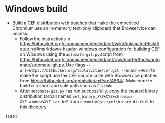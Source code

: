 # Windows build

- Build a CEF distribution with patches that make the embedded Chromium use an in-memory text-only clipboard that Browservice can access:
    - Follow the instructions in https://bitbucket.org/chromiumembedded/cef/wiki/AutomatedBuildSetup.md#markdown-header-windows-configuration for building CEF on Windows using the `automate-git.py` script from https://bitbucket.org/chromiumembedded/cef/raw/master/tools/automate/automate-git.py. Use flags `--url=https://bitbucket.org/toptalvitie/cef.git --branch=4664` to make the script use the CEF source code with Browservice patches from https://bitbucket.org/toptalvitie/cef/src/4664/. Make sure to build in a short and safe path such as `C:\code`
    - After `automate-git.py` has run successfully, copy the created binary distribution tarball named `cef_binary_XYZ+XYZ+chromium-XYZ_windowsXYZ.tar.bz2` from `chromium\src\cef\binary_distrib` to this directory.

TODO 
